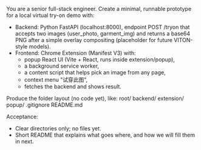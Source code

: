 You are a senior full-stack engineer. Create a minimal, runnable prototype for a local virtual try-on demo with:

- Backend: Python FastAPI (localhost:8000), endpoint POST /tryon that accepts two images (user_photo, garment_img) and returns a base64 PNG after a simple overlay compositing (placeholder for future VITON-style models).
- Frontend: Chrome Extension (Manifest V3) with:
  - popup React UI (Vite + React, runs inside extension/popup),
  - a background service worker,
  - a content script that helps pick an image from any page,
  - context menu "试穿此图",
  - fetches the backend and shows result.

Produce the folder layout (no code yet), like:
root/
backend/
extension/
popup/
.gitignore
README.md

Acceptance:

- Clear directories only; no files yet.
- Short README that explains what goes where, and how we will fill them in next.

